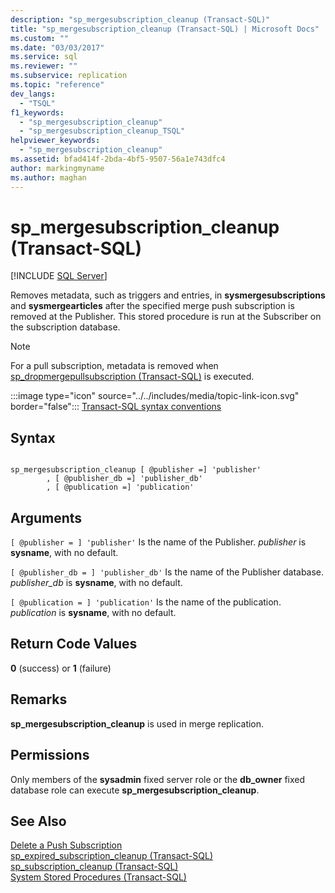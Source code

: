 ```yaml
---
description: "sp_mergesubscription_cleanup (Transact-SQL)"
title: "sp_mergesubscription_cleanup (Transact-SQL) | Microsoft Docs"
ms.custom: ""
ms.date: "03/03/2017"
ms.service: sql
ms.reviewer: ""
ms.subservice: replication
ms.topic: "reference"
dev_langs: 
  - "TSQL"
f1_keywords: 
  - "sp_mergesubscription_cleanup"
  - "sp_mergesubscription_cleanup_TSQL"
helpviewer_keywords: 
  - "sp_mergesubscription_cleanup"
ms.assetid: bfad414f-2bda-4bf5-9507-56a1e743dfc4
author: markingmyname
ms.author: maghan
---
```

# sp_mergesubscription_cleanup (Transact-SQL)
[!INCLUDE [SQL Server](../../includes/applies-to-version/sqlserver.md)]

  Removes metadata, such as triggers and entries, in **sysmergesubscriptions** and **sysmergearticles** after the specified merge push subscription is removed at the Publisher. This stored procedure is run at the Subscriber on the subscription database.  
  
> [!NOTE]  
>  For a pull subscription, metadata is removed when [sp_dropmergepullsubscription &#40;Transact-SQL&#41;](../../relational-databases/system-stored-procedures/sp-dropmergepullsubscription-transact-sql.md) is executed.  
  
 :::image type="icon" source="../../includes/media/topic-link-icon.svg" border="false"::: [Transact-SQL syntax conventions](../../t-sql/language-elements/transact-sql-syntax-conventions-transact-sql.md)  
  
## Syntax  
  
```  
  
sp_mergesubscription_cleanup [ @publisher =] 'publisher'  
        , [ @publisher_db =] 'publisher_db'  
        , [ @publication =] 'publication'  
```  
  
## Arguments  
`[ @publisher = ] 'publisher'`
 Is the name of the Publisher. *publisher* is **sysname**, with no default.  
  
`[ @publisher_db = ] 'publisher_db'`
 Is the name of the Publisher database. *publisher_db* is **sysname**, with no default.  
  
`[ @publication = ] 'publication'`
 Is the name of the publication. *publication* is **sysname**, with no default.  
  
## Return Code Values  
 **0** (success) or **1** (failure)  
  
## Remarks  
 **sp_mergesubscription_cleanup** is used in merge replication.  
  
## Permissions  
 Only members of the **sysadmin** fixed server role or the **db_owner** fixed database role can execute **sp_mergesubscription_cleanup**.  
  
## See Also  
 [Delete a Push Subscription](../../relational-databases/replication/delete-a-push-subscription.md)   
 [sp_expired_subscription_cleanup &#40;Transact-SQL&#41;](../../relational-databases/system-stored-procedures/sp-expired-subscription-cleanup-transact-sql.md)   
 [sp_subscription_cleanup &#40;Transact-SQL&#41;](../../relational-databases/system-stored-procedures/sp-subscription-cleanup-transact-sql.md)   
 [System Stored Procedures &#40;Transact-SQL&#41;](../../relational-databases/system-stored-procedures/system-stored-procedures-transact-sql.md)  
  
  
